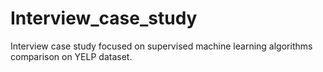 # Interview_case_study
Interview case study focused on supervised machine learning algorithms comparison on YELP dataset.
